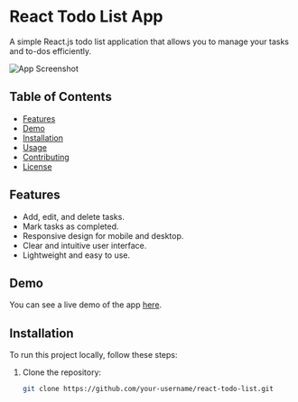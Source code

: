 # React Todo List App

A simple React.js todo list application that allows you to manage your tasks and to-dos efficiently.

![App Screenshot](screenshot.png)

## Table of Contents

- [Features](#features)
- [Demo](#demo)
- [Installation](#installation)
- [Usage](#usage)
- [Contributing](#contributing)
- [License](#license)

## Features

- Add, edit, and delete tasks.
- Mark tasks as completed.
- Responsive design for mobile and desktop.
- Clear and intuitive user interface.
- Lightweight and easy to use.

## Demo

You can see a live demo of the app [here](https://your-demo-url.com).

## Installation

To run this project locally, follow these steps:

1. Clone the repository:
   ```sh
   git clone https://github.com/your-username/react-todo-list.git